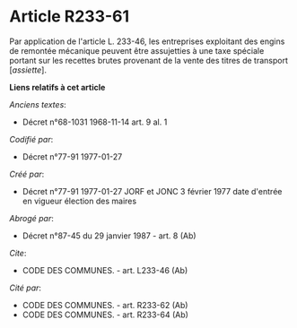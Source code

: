 # Article R233-61

Par application de l'article L. 233-46, les entreprises exploitant des engins de remontée mécanique peuvent être assujetties
à une taxe spéciale portant sur les recettes brutes provenant de la vente des titres de transport [*assiette*].

**Liens relatifs à cet article**

_Anciens textes_:

  - Décret n°68-1031 1968-11-14 art. 9 al. 1

_Codifié par_:

  - Décret n°77-91 1977-01-27

_Créé par_:

  - Décret n°77-91 1977-01-27 JORF et JONC 3 février 1977 date d'entrée en vigueur élection des maires

_Abrogé par_:

  - Décret n°87-45 du 29 janvier 1987 - art. 8 (Ab)

_Cite_:

  - CODE DES COMMUNES. - art. L233-46 (Ab)

_Cité par_:

  - CODE DES COMMUNES. - art. R233-62 (Ab)
  - CODE DES COMMUNES. - art. R233-64 (Ab)
